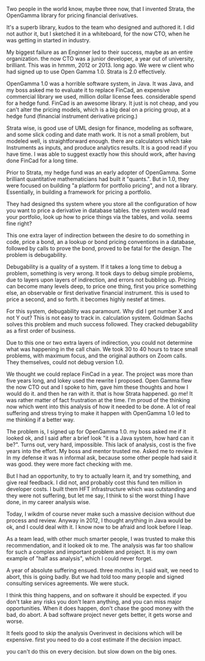 Two people in the world know, maybe three now, that I invented Strata, the OpenGamma library for pricing financial derivatives.

It's a superb library, kudos to the team who designed and authored it.  I did not author it, but I sketched it in a whiteboard, for the now CTO, when he was getting in started in industry.

My biggest failure as an Enginner led to their success, maybe as an entire organization.  the now CTO was a junior developer, a year out of university, brilliant.  This was in hmmm, 2012 or 2013.  long ago.  We were w client who had signed up to use Open Gamma 1.0.  Strata is 2.0 effectively.

OpenGamma 1.0 was a horrible software system, in Java.  It was Java, and my boss asked me to evaluate it to replace FinCad, an expensive commercial library we used, million dollar license fees.  considerable spend for a hedge fund.  FinCad is an awesome library.  It just is not cheap, and you can't alter the pricing models, which is a big deal on a pricing group, at a hedge fund (financial instrument derivative pricing.)

Strata wise, is good use of UML design for finance, modeling as software, and some slick coding and date math work.  It is not a small problem, but modeled well, is straightforward enough.  there are calculators which take Instruments as inputs, and produce analytics results.  It is a good read if you have time.  I was able to suggest exactly how this should work, after having done FinCad for a long time.

Prior to Strata, my hedge fund was an early adopter of OpenGamma.  Some brilliant quantitative mathematicians had built it "quants.". But in 1.0, they were focused on building "a platform for portfolio pricing", and not a library.  Essentially, in building a framework for pricing a portfolio.

They had designed ths system where you store all the configuration of how you want to price a derivative in database tables.  the system would read your portfolio, look up how to price things via the tables, and voila.  seems fine right?

This one extra layer of indirection between the desire to do something in code, price a bond, an a lookup or bond pricing conventions in a database, followed by calls to prove the bond, proved to be fatal for the design.  The problem is debugability.  

Debugability is a quality of a system.  If it takes a long time to debug a problem, something is very wrong.  It took days to debug simple problems, due to layers upon layers of indirection, and errors not bubbling up.  Pricing can become many levels deep, to price one thing, first you price something else, an observable or first derivative financial instrument.  this is used to price a second, and so forth.  it becomes highly nestef at times.

For this system, debugability was paramount.  Why did I get number X and not Y out?  This is not easy to track in. calculation system.  Goldman Sachs solves this problem and much success followed.  They cracked debugability as a first order of business.

Due to this one or two extra layers of indirection, you could not determine what was happening in the call chain.  We took 30 to 40 hours to trace small problems, with maximum focus, and the original authors on Zoom calls.  They themselves, could not debug version 1.0.

We thought we could replace FinCad in a year.  The project was more than five years long, and lokey used the rewrite I proposed.  Open Gamma flew the now CTO out and I spoke to him, gave him these thoughts and how I would do it.  and then he ran with it.  that is how Strata happened.  go me!  It was rather matter of fact frustration at the time.  I'm proud of the thinking now which went into this analysis of how it needed to be done.  A lot of real suffering and stress trying to make it happen with OpenGamma 1.0 led to me thinking if a better way.

The problem is, I signed up for OpenGamma 1.0.  my boss asked me if it looked ok, and I said after a brief look "it is a Java system, how hard can it be?".  Turns out, very hard, impossible.  This lack of analysis, cost is the five years into the effort.  My boss and mentor trusted me.  Asked me to review it.  In my defense it was n informal ask, because some other people had said it was good.  they were more fact checking with me.  

But I had an opportunity, to try to actually learn it, and try something, and give real feedback.  I did not, and probably cost this fund ten million in developer costs.  I built them HFT infrastructure which was outstanding and they were not suffering, but let me say, I think to si the worst thing I have done, in my career analysis wise.

Today, I wikdm of course never make such a massive decision without due process and review.  Anyway in 2012, I thought anything in Java would be ok, and I could deal with it.  I know now to be afraid and look before I leap.

As a team lead, with other much smarter people, I was trusted to make this recommendation, and it looked ok to me.  The analysis was far too shallow for such a complex and important problem and project.  It is my own example of "half ass analysis", which I could never forget. 

 A year of absolute suffering ensued.  three months in, I said wait, we need to abort, this is going badly.  But we had told too many people and signed consulting services agreements.  We were stuck.

I think this thing happens, and on software it should be expected.  if you don't take any risks you don't learn anything, and you can miss major opportunities.  When it does happen, don't chase the good money with the bad, do abort.  A bad software project never gets better, it gets worse and worse.

It feels good to skip the analysis
Overinvest in decisions which will be expensive.
first you need to do a cost estimate if the decision impact.

you can't do this on every decision. but slow down on the big ones.








